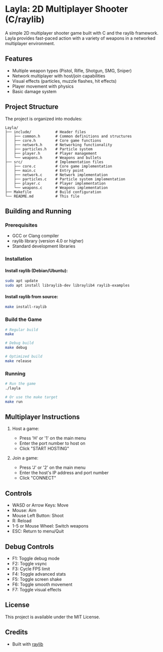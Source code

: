 # Layla: 2D Multiplayer Shooter (C/raylib)

A simple 2D multiplayer shooter game built with C and the raylib framework. Layla provides fast-paced action with a variety of weapons in a networked multiplayer environment.

## Features

- Multiple weapon types (Pistol, Rifle, Shotgun, SMG, Sniper)
- Network multiplayer with host/join capabilities
- Visual effects (particles, muzzle flashes, hit effects)
- Player movement with physics
- Basic damage system

## Project Structure

The project is organized into modules:

```
Layla/
├── include/           # Header files
│   ├── common.h       # Common definitions and structures
│   ├── core.h         # Core game functions
│   ├── network.h      # Networking functionality
│   ├── particles.h    # Particle system
│   ├── player.h       # Player management
│   └── weapons.h      # Weapons and bullets
├── src/               # Implementation files
│   ├── core.c         # Core game implementation
│   ├── main.c         # Entry point
│   ├── network.c      # Network implementation
│   ├── particles.c    # Particle system implementation
│   ├── player.c       # Player implementation
│   └── weapons.c      # Weapons implementation
├── Makefile           # Build configuration
└── README.md          # This file
```

## Building and Running

### Prerequisites

- GCC or Clang compiler
- raylib library (version 4.0 or higher)
- Standard development libraries

### Installation

#### Install raylib (Debian/Ubuntu):

```bash
sudo apt update
sudo apt install libraylib-dev libraylib4 raylib-examples
```

#### Install raylib from source:

```bash
make install-raylib
```

### Build the Game

```bash
# Regular build
make

# Debug build
make debug

# Optimized build
make release
```

### Running

```bash
# Run the game
./layla

# Or use the make target
make run
```

## Multiplayer Instructions

1. Host a game:
   - Press 'H' or '1' on the main menu
   - Enter the port number to host on
   - Click "START HOSTING"

2. Join a game:
   - Press 'J' or '2' on the main menu
   - Enter the host's IP address and port number
   - Click "CONNECT"

## Controls

- WASD or Arrow Keys: Move
- Mouse: Aim
- Mouse Left Button: Shoot
- R: Reload
- 1-5 or Mouse Wheel: Switch weapons
- ESC: Return to menu/Quit

## Debug Controls

- F1: Toggle debug mode
- F2: Toggle vsync
- F3: Cycle FPS limit
- F4: Toggle advanced stats
- F5: Toggle screen shake
- F6: Toggle smooth movement
- F7: Toggle visual effects

## License

This project is available under the MIT License.

## Credits

- Built with [raylib](https://www.raylib.com/)